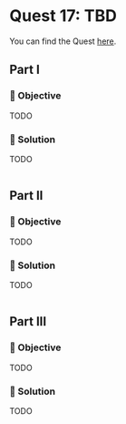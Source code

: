 # Quest 17: TBD

You can find the Quest [here](https://everybody.codes/event/2024/quests/17).

## Part I

### 🎯 Objective

TODO

### 📜 Solution

TODO

```js

```

## Part II

### 🎯 Objective

TODO

### 📜 Solution

TODO

```js

```

## Part III

### 🎯 Objective

TODO

### 📜 Solution

TODO

```js

```
